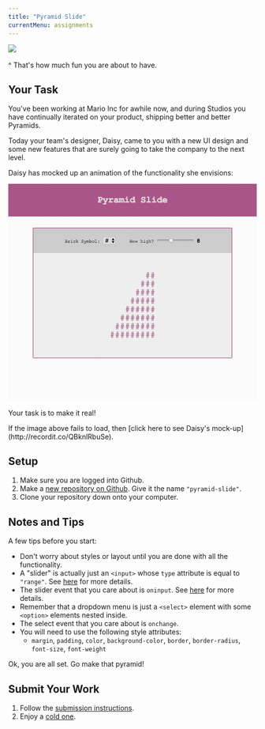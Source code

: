 ```yaml
---
title: "Pyramid Slide"
currentMenu: assignments
---
```


<img width="600px" src="https://www.carnival.com/~/media/Images/PreSales/Excursions/Ports_M-Q/NAS/424042/Pictures/atlantis-dolphin-cay-deep-water-swim-and-aquaventure-nassau-the-bahamas-13.jpg"/>

^ That's how much fun you are about to have.

## Your Task

You've been working at Mario Inc for awhile now, and during Studios you have continually iterated on your product, shipping better and better Pyramids.

Today your team's designer, Daisy, came to you with a new UI design and some new features that are surely going to take the company to the next level.

Daisy has mocked up an animation of the functionality she envisions:

![mockup](pyramid-slide.gif)

Your task is to make it real!

<aside class="aside-note" markdown="1">
If the image above fails to load, then [click here to see Daisy's mock-up](http://recordit.co/QBknlRbuSe).
</aside>


## Setup

1. Make sure you are logged into Github.
2. Make a [new repository on Github][new-repo]. Give it the name `"pyramid-slide"`.
3. Clone your repository down onto your computer.


## Notes and Tips

A few tips before you start:

- Don't worry about styles or layout until you are done with all the functionality.
- A "slider" is actually just an `<input>` whose `type` attribute is equal to `"range"`. See [here][input-range] for more details.
- The slider event that you care about is `oninput`. See [here][oninput] for more details.
- Remember that a dropdown menu is just a `<select>` element with some `<option>` elements nested inside.
- The select event that you care about is `onchange`.
- You will need to use the following style attributes:
    - `margin`, `padding`, `color`, `background-color`, `border`, `border-radius`, `font-size`, `font-weight`

Ok, you are all set. Go make that pyramid!


## Submit Your Work

1. Follow the [submission instructions](..).
2. Enjoy a [cold one](http://i.imgur.com/pmC3Kch.gif).


[new-repo]: https://github.com/new

[dolphin-cay]: https://www.carnival.com/~/media/Images/PreSales/Excursions/Ports_M-Q/NAS/424042/Pictures/atlantis-dolphin-cay-deep-water-swim-and-aquaventure-nassau-the-bahamas-13.jpg

[daisy-mockup]: http://recordit.co/QBknlRbuSe

[getting-started]: http://education.launchcode.org/web-fundamentals/assignments/getting-started/

[input-range]: http://www.w3schools.com/html/html_form_input_types.asp

[oninput]: http://www.w3schools.com/jsref/event_oninput.asp
